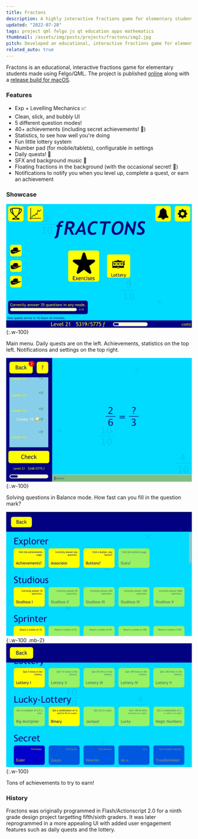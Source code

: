 ```yaml
---
title: Fractons
description: A highly interactive fractions game for elementary students made using Felgo/QML.
updated: "2022-07-28"
tags: project qml felgo js qt education apps mathematics
thumbnail: /assets/img/posts/projects/fractons/img2.jpg
pitch: Developed an educational, interactive fractions game for elementary students using Felgo/QML complete with levelling mechanism, achievements, daily quests, SFX/BGM, and settings.
related_auto: true
---
```


Fractons is an educational, interactive fractions game for elementary students made using Felgo/QML. The project is published [online](https://github.com/TrebledJ/fractons) along with a [release build for macOS](https://github.com/TrebledJ/fractons/releases/tag/v1.0).

### Features
* Exp + Levelling Mechanics 📈
* Clean, slick, and bubbly UI
* 5 different question modes!
* 40+ achievements (including secret achievements! 🤫)
* Statistics, to see how well you're doing
* Fun little lottery system
* Number pad (for mobile/tablets), configurable in settings
* Daily quests! 🤠
* SFX and background music 🎵
* Floating fractions in the background (with the occasional secret! 🤫)
* Notifications to notify you when you level up, complete a quest, or earn an achievement

### Showcase
![Fractons: Main Menu](/assets/img/posts/projects/fractons/img2.jpg){:.w-100}

Main menu. Daily quests are on the left. Achievements, statistics on the top left. Notifications and settings on the top right.

![Fractons: Solver UI](/assets/img/posts/projects/fractons/img4.jpg){:.w-100}

Solving questions in Balance mode. How fast can you fill in the question mark?

![Fractons: Achievements!](/assets/img/posts/projects/fractons/img5.jpg){:.w-100 .mb-2}
![Fractons: More Achievements!](/assets/img/posts/projects/fractons/img6.jpg){:.w-100}

Tons of achievements to try to earn!

### History
Fractons was originally programmed in Flash/Actionscript 2.0 for a ninth grade design project targetting fifth/sixth graders. It was later reprogrammed in a more appealing UI with added user engagement features such as daily quests and the lottery.
